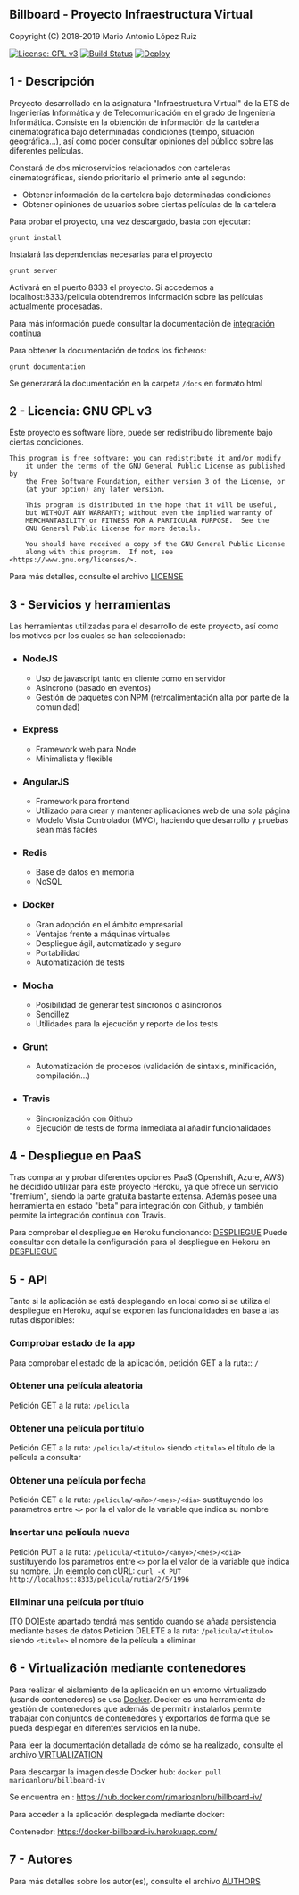 ## Billboard - Proyecto Infraestructura Virtual

Copyright (C) 2018-2019 Mario Antonio López Ruiz

[![License: GPL v3](https://img.shields.io/badge/License-GPL%20v3-blue.svg)](https://www.gnu.org/licenses/gpl-3.0) [![Build Status](https://travis-ci.org/marioanloru/Billboard-IV.svg?branch=master)](https://travis-ci.org/marioanloru/Billboard-IV) [![Deploy](https://www.herokucdn.com/deploy/button.svg)](https://billboard-iv.herokuapp.com/)

## 1 - Descripción

Proyecto desarrollado en la asignatura "Infraestructura Virtual" de la ETS de Ingenierías Informática y de Telecomunicación en el grado de Ingeniería Informática. Consiste en la obtención de información de la cartelera cinematográfica bajo determinadas condiciones (tiempo, situación geográfica...), así como poder consultar opiniones del público sobre las diferentes películas.

Constará de dos microservicios relacionados con carteleras cinematográficas, siendo prioritario el primerio ante el segundo:

- Obtener información de la cartelera bajo determinadas condiciones
- Obtener opiniones de usuarios sobre ciertas películas de la cartelera

Para probar el proyecto, una vez descargado, basta con ejecutar:

`grunt install`

Instalará las dependencias necesarias para el proyecto

`grunt server`

Activará en el puerto 8333 el proyecto. Si accedemos a localhost:8333/pelicula obtendremos información sobre las películas actualmente procesadas.

Para más información puede consultar la documentación de [integración continua](https://github.com/marioanloru/Billboard-IV/tree/master/docs/INTEGRACION_CONTINUA.md)

Para obtener la documentación de todos los ficheros:

`grunt documentation`

Se generarará la documentación en la carpeta `/docs` en formato html



## 2 - Licencia: GNU GPL v3

Este proyecto es software libre, puede ser redistribuido libremente bajo ciertas condiciones.

```
This program is free software: you can redistribute it and/or modify
    it under the terms of the GNU General Public License as published by
    the Free Software Foundation, either version 3 of the License, or
    (at your option) any later version.

    This program is distributed in the hope that it will be useful,
    but WITHOUT ANY WARRANTY; without even the implied warranty of
    MERCHANTABILITY or FITNESS FOR A PARTICULAR PURPOSE.  See the
    GNU General Public License for more details.

    You should have received a copy of the GNU General Public License
    along with this program.  If not, see <https://www.gnu.org/licenses/>.
```

Para más detalles, consulte el archivo [LICENSE](https://github.com/marioanloru/Billboard-IV/blob/master/LICENSE)

## 3 - Servicios y herramientas

Las herramientas utilizadas para el desarrollo de este proyecto, así como los motivos por los cuales se han seleccionado:

- ### NodeJS

  - Uso de javascript tanto en cliente como en servidor
  - Asíncrono (basado en eventos)
  - Gestión de paquetes con NPM (retroalimentación alta por parte de la comunidad)

- ### Express

  - Framework web para Node
  - Minimalista y flexible

- ### AngularJS

  - Framework para frontend
  - Utilizado para crear y mantener aplicaciones web de una sola página
  - Modelo Vista Controlador (MVC), haciendo que desarrollo y pruebas sean más fáciles

- ### Redis

  - Base de datos en memoria
  - NoSQL

- ### Docker

  - Gran adopción en el ámbito empresarial
  - Ventajas frente a máquinas virtuales
  - Despliegue ágil, automatizado y seguro
  - Portabilidad
  - Automatización de tests

- ### Mocha

  - Posibilidad de generar test síncronos o asíncronos
  - Sencillez
  - Utilidades para la ejecución y reporte de los tests
  
- ### Grunt
  - Automatización de procesos (validación de sintaxis, minificación, compilación...)
- ### Travis
  - Sincronización con Github
  - Ejecución de tests de forma inmediata al añadir funcionalidades

## 4 - Despliegue en PaaS

Tras comparar y probar diferentes opciones PaaS (Openshift, Azure, AWS) he decidido utilizar para este proyecto Heroku, ya que ofrece un servicio "fremium", siendo la parte gratuita bastante extensa. Además posee una herramienta en estado "beta" para integración con Github, y también permite la integración continua con Travis.

Para comprobar el despliegue en Heroku funcionando: [DESPLIEGUE](https://billboard-iv.herokuapp.com/)
Puede consultar con detalle la configuración para el despliegue en Hekoru en [DESPLIEGUE](https://github.com/marioanloru/Billboard-IV/blob/master/docs/DESPLIEGUE.md)

## 5 - API
Tanto si la aplicación se está desplegando en local como si se utiliza el despliegue en Heroku, aquí se exponen las funcionalidades en base a las rutas disponibles:

### Comprobar estado de la app
Para comprobar el estado de la aplicación, petición GET a la ruta:: `/`

### Obtener una película aleatoria
Petición GET a la ruta: `/pelicula`

### Obtener una película por título
Petición GET a la ruta: `/pelicula/<titulo>` siendo `<titulo>` el título de la película a consultar

### Obtener una película por fecha
Petición GET a la ruta: `/pelicula/<año>/<mes>/<dia>` sustituyendo los parametros entre `<>` por la el valor de la variable que indica su nombre

### Insertar una película nueva
Petición PUT a la ruta: `/pelicula/<titulo>/<anyo>/<mes>/<dia>` sustituyendo los parametros entre `<>` por la el valor de la variable que indica su nombre.
Un ejemplo con cURL: `curl -X PUT http://localhost:8333/pelicula/rutia/2/5/1996`

### Eliminar una película por título
[TO DO]Este apartado tendrá mas sentido cuando se añada persistencia mediante bases de datos
Peticion DELETE a la ruta: `/pelicula/<titulo>` siendo `<titulo>` el nombre de la película a eliminar
## 6 - Virtualización mediante contenedores

Para realizar el aislamiento de la aplicación en un entorno virtualizado (usando contenedores) se usa [Docker](https://www.docker.com/). Docker es una herramienta de gestión de contenedores que además de permitir instalarlos permite trabajar con conjuntos de contenedores y exportarlos de forma que se pueda desplegar en diferentes servicios en la nube.

Para leer la documentación detallada de cómo se ha realizado, consulte el archivo [VIRTUALIZATION](https://github.com/marioanloru/Billboard-IV/blob/master/docs/VIRTUALIZATION.md)

Para descargar la imagen desde Docker hub: `docker pull marioanloru/billboard-iv`

Se encuentra en : https://hub.docker.com/r/marioanloru/billboard-iv/

Para acceder a la aplicación desplegada mediante docker: 

Contenedor: https://docker-billboard-iv.herokuapp.com/

## 7 - Autores

Para más detalles sobre los autor(es), consulte el archivo [AUTHORS](https://github.com/marioanloru/Billboard-IV/blob/master/AUTHORS.md)
